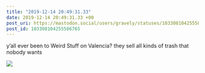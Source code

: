 ```yaml
---
title: "2019-12-14 20:49:31.33"
date: 2019-12-14 20:49:31.33 +00
post_uri: https://mastodon.social/users/gravely/statuses/103308104255586765
post_id: 103308104255586765
---
```

y’all ever been to Weird Stuff on Valencia? they sell all kinds of trash that nobody wants


![](/images/22726193.jpg)

